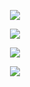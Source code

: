 <p align="center">
	<a href="https://github.com/PopovAleksey">
		<img src="https://readme-typing-svg.herokuapp.com?color=BDDFFF&lines=Welcome+to+Oleksii+Popov's+profile!&center=true&width=450&height=55"/>
	</a>
</p>

<p align="center">
	<a href="https://github.com/PopovAleksey">
		<img src="https://github-readme-streak-stats.herokuapp.com/?user=PopovAleksey&theme=prussian&hide_border=true&stroke=0000"/>
	</a>
</p>

<p align="center">
	<a href="https://github.com/PopovAleksey">
		<img src="https://github-readme-stats.vercel.app/api?username=PopovAleksey&show_icons=true&theme=prussian&hide_border=true"/>
	</a>
</p>

<p align="center">
	<a href="https://github.com/PopovAleksey">
		<img src="https://activity-graph.herokuapp.com/graph?username=PopovAleksey&bg_color=172f45&color=bddfff&line=38a0ff&point=FFFFFF&hide_border=true"/>
	</a>
</p>